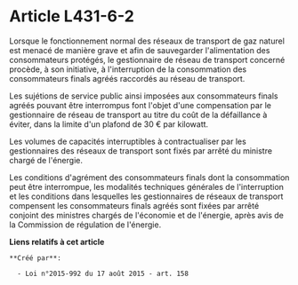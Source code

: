 # Article L431-6-2

Lorsque le fonctionnement normal des réseaux de transport de gaz naturel est menacé de manière grave et afin de sauvegarder
l'alimentation des consommateurs protégés, le gestionnaire de réseau de transport concerné procède, à son initiative, à
l'interruption de la consommation des consommateurs finals agréés raccordés au réseau de transport. 

Les sujétions de service public ainsi imposées aux consommateurs finals agréés pouvant être interrompus font l'objet d'une
compensation par le gestionnaire de réseau de transport au titre du coût de la défaillance à éviter, dans la limite d'un
plafond de 30 € par kilowatt. 

Les volumes de capacités interruptibles à contractualiser par les gestionnaires des réseaux de transport sont fixés par
arrêté du ministre chargé de l'énergie. 

Les conditions d'agrément des consommateurs finals dont la consommation peut être interrompue, les modalités techniques
générales de l'interruption et les conditions dans lesquelles les gestionnaires de réseaux de transport compensent les
consommateurs finals agréés sont fixées par arrêté conjoint des ministres chargés de l'économie et de l'énergie, après avis
de la Commission de régulation de l'énergie.

**Liens relatifs à cet article**

	**Créé par**:

	  - Loi n°2015-992 du 17 août 2015 - art. 158
